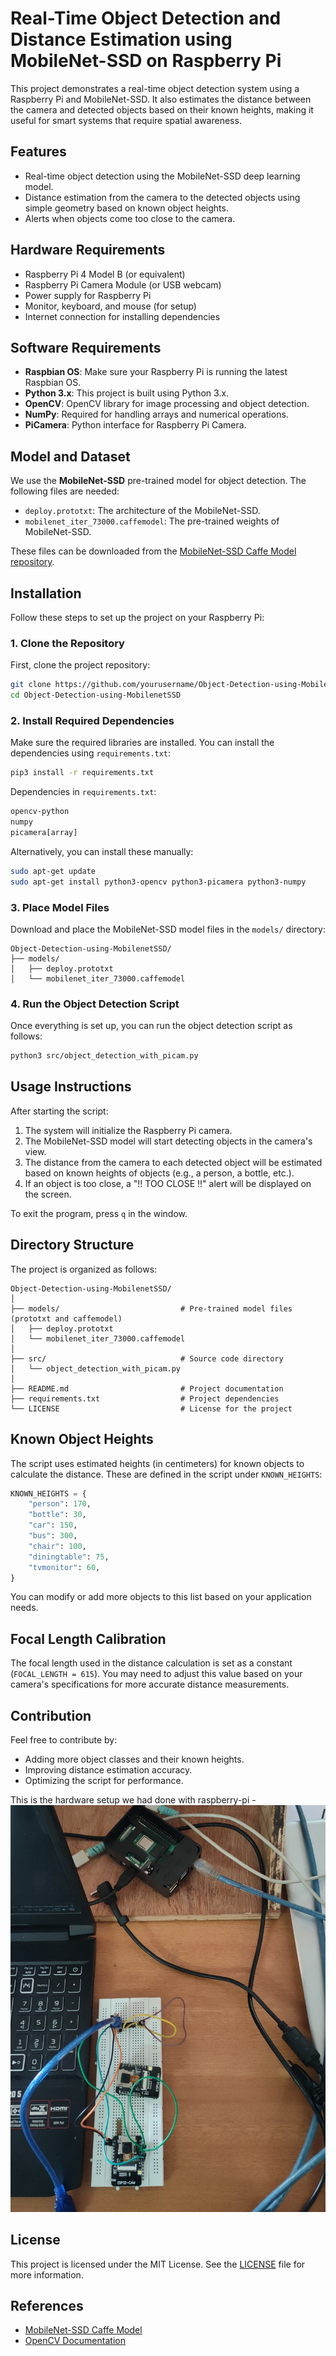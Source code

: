 # Real-Time Object Detection and Distance Estimation using MobileNet-SSD on Raspberry Pi

This project demonstrates a real-time object detection system using a Raspberry Pi and MobileNet-SSD. It also estimates the distance between the camera and detected objects based on their known heights, making it useful for smart systems that require spatial awareness.

## Features

- Real-time object detection using the MobileNet-SSD deep learning model.
- Distance estimation from the camera to the detected objects using simple geometry based on known object heights.
- Alerts when objects come too close to the camera.

## Hardware Requirements

- Raspberry Pi 4 Model B (or equivalent)
- Raspberry Pi Camera Module (or USB webcam)
- Power supply for Raspberry Pi
- Monitor, keyboard, and mouse (for setup)
- Internet connection for installing dependencies

## Software Requirements

- **Raspbian OS**: Make sure your Raspberry Pi is running the latest Raspbian OS.
- **Python 3.x**: This project is built using Python 3.x.
- **OpenCV**: OpenCV library for image processing and object detection.
- **NumPy**: Required for handling arrays and numerical operations.
- **PiCamera**: Python interface for Raspberry Pi Camera.

## Model and Dataset

We use the **MobileNet-SSD** pre-trained model for object detection. The following files are needed:
- `deploy.prototxt`: The architecture of the MobileNet-SSD.
- `mobilenet_iter_73000.caffemodel`: The pre-trained weights of MobileNet-SSD.

These files can be downloaded from the [MobileNet-SSD Caffe Model repository](https://github.com/chuanqi305/MobileNet-SSD).

## Installation

Follow these steps to set up the project on your Raspberry Pi:

### 1. Clone the Repository
First, clone the project repository:

```bash
git clone https://github.com/yourusername/Object-Detection-using-MobilenetSSD.git
cd Object-Detection-using-MobilenetSSD
```

### 2. Install Required Dependencies
Make sure the required libraries are installed. You can install the dependencies using `requirements.txt`:

```bash
pip3 install -r requirements.txt
```

Dependencies in `requirements.txt`:
```txt
opencv-python
numpy
picamera[array]
```

Alternatively, you can install these manually:
```bash
sudo apt-get update
sudo apt-get install python3-opencv python3-picamera python3-numpy
```

### 3. Place Model Files
Download and place the MobileNet-SSD model files in the `models/` directory:

```
Object-Detection-using-MobilenetSSD/
├── models/
│   ├── deploy.prototxt
│   └── mobilenet_iter_73000.caffemodel
```

### 4. Run the Object Detection Script

Once everything is set up, you can run the object detection script as follows:

```bash
python3 src/object_detection_with_picam.py
```

## Usage Instructions

After starting the script:
1. The system will initialize the Raspberry Pi camera.
2. The MobileNet-SSD model will start detecting objects in the camera's view.
3. The distance from the camera to each detected object will be estimated based on known heights of objects (e.g., a person, a bottle, etc.).
4. If an object is too close, a "!! TOO CLOSE !!" alert will be displayed on the screen.

To exit the program, press `q` in the window.

## Directory Structure

The project is organized as follows:

```
Object-Detection-using-MobilenetSSD/
│
├── models/                           # Pre-trained model files (prototxt and caffemodel)
│   ├── deploy.prototxt
│   └── mobilenet_iter_73000.caffemodel
│
├── src/                              # Source code directory
│   └── object_detection_with_picam.py
│
├── README.md                         # Project documentation
├── requirements.txt                  # Project dependencies
└── LICENSE                           # License for the project
```

## Known Object Heights

The script uses estimated heights (in centimeters) for known objects to calculate the distance. These are defined in the script under `KNOWN_HEIGHTS`:

```python
KNOWN_HEIGHTS = {
    "person": 170,
    "bottle": 30,
    "car": 150,
    "bus": 300,
    "chair": 100,
    "diningtable": 75,
    "tvmonitor": 60,
}
```

You can modify or add more objects to this list based on your application needs.

## Focal Length Calibration

The focal length used in the distance calculation is set as a constant (`FOCAL_LENGTH = 615`). You may need to adjust this value based on your camera's specifications for more accurate distance measurements.

## Contribution

Feel free to contribute by:
- Adding more object classes and their known heights.
- Improving distance estimation accuracy.
- Optimizing the script for performance.

This is the hardware setup we had done with raspberry-pi
-![Hardware Setup](https://github.com/RanjithKumar17904/Real-Time-Object-Detection-and-Distance-Estimation-using-MobileNet-SSD-on-Raspberry-Pi/blob/main/setup%20image.jpg)

## License

This project is licensed under the MIT License. See the [LICENSE](LICENSE) file for more information.

## References

- [MobileNet-SSD Caffe Model](https://github.com/chuanqi305/MobileNet-SSD)
- [OpenCV Documentation](https://docs.opencv.org/)
